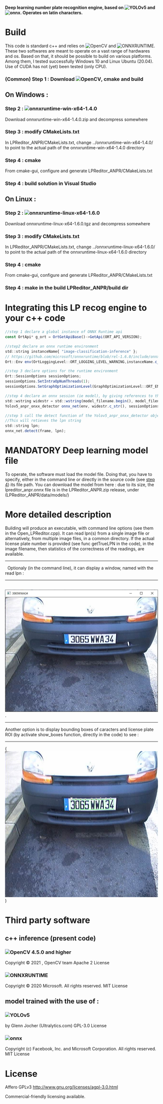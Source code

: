 
  
**Deep learning number plate recognition engine, based on ![YOLOv5](https://github.com/ultralytics/yolov5) and ![onnx](https://github.com/onnx/onnx). Operates on latin characters.**

  
# Build
This code is standard c++ and relies on ![OpenCV](https://github.com/opencv/opencv) and ![ONNXRUNTIME](https://github.com/microsoft/onnxruntime). These two softwares are meant to operate on a vast range of hardwares and os. Based on that, it should be possible to build on various platforms. Among them, I tested successfully Windows 10 and Linux Ubuntu (20.04). Use of CUDA has not (yet) been tested (only CPU). 
### (Common) Step 1 : Download ![OpenCV](https://github.com/opencv/opencv), cmake and build
## On Windows :
### Step 2 : ![onnxruntime-win-x64-1.4.0](https://github.com/microsoft/onnxruntime/releases)
Download onnxruntime-win-x64-1.4.0.zip and decompress somewhere
### Step 3 : modify CMakeLists.txt
In LPReditor_ANPR/CMakeLists.txt, change ../onnxruntime-win-x64-1.4.0/ to point to the actual path of the onnxruntime-win-x64-1.4.0 directory
### Step 4 : cmake
From cmake-gui, configure and generate LPReditor_ANPR/CMakeLists.txt 
### Step 4 : build solution in Visual Studio

## On Linux :
### Step 2 : ![onnxruntime-linux-x64-1.6.0](https://github.com/microsoft/onnxruntime/releases)
Download onnxruntime-linux-x64-1.6.0.tgz and decompress somewhere
### Step 3 : modify CMakeLists.txt
In LPReditor_ANPR/CMakeLists.txt, change ../onnxruntime-linux-x64-1.6.0/ to point to the actual path of the onnxruntime-linux-x64-1.6.0 directory
### Step 4 : cmake
From cmake-gui, configure and generate LPReditor_ANPR/CMakeLists.txt 
### Step 4 : make in the build LPReditor_ANPR/build dir

# Integrating this LP recog engine to your c++ code

```javascript
//step 1 declare a global instance of ONNX Runtime api
const OrtApi* g_ort = OrtGetApiBase()->GetApi(ORT_API_VERSION);
```
```javascript
//step2 declare an onnx runtime environment
std::string instanceName{ "image-classification-inference" };
// https://github.com/microsoft/onnxruntime/blob/rel-1.6.0/include/onnxruntime/core/session/onnxruntime_c_api.h#L123
Ort::Env env(OrtLoggingLevel::ORT_LOGGING_LEVEL_WARNING,instanceName.c_str());
```
```javascript
//step 3 declare options for the runtime environment
Ort::SessionOptions sessionOptions;
sessionOptions.SetIntraOpNumThreads(1);
sessionOptions.SetGraphOptimizationLevel(GraphOptimizationLevel::ORT_ENABLE_EXTENDED);
```
<a name="step_4">
 
```javascript
//step 4 declare an onnx session (ie model), by giving references to the runtime environment, session options and path to the model
std::wstring widestr = std::wstring(model_filename.begin(), model_filename.end());
Yolov5_anpr_onxx_detector onnx_net(env, widestr.c_str(), sessionOptions);
```
```javascript
//step 5 call the detect function of the Yolov5_anpr_onxx_detector object, on a cv::mat frame.
//This will retieves the lpn string
std::string lpn;
onnx_net.detect(frame, lpn);
```
# MANDATORY Deep learning model file
To operate, the software must load the model file. Doing that, you have to specify, either in the command line or directly in the source code (see [step 4](#step_4)) its file path. You can download the model from here : due to its size, the lpreditor_anpr.onnx file is in the LPReditor_ANPR.zip release, under (LPReditor_ANPR/data/models/)
# More detailed description
Building will produce an executable, with command line options (see them in the Open_LPReditor.cpp). It can read lpn(s) from a single image file or alternatively, from multiple image files, in a common directory. If the actual license plate number is provided (see func getTrueLPN in the code), in the image filename, then statistics of the correctness of the readings, are available. 
 	

 

---
&nbsp;
Optionaly (in the command line), it can display a window, named with the read lpn :
 	

 

---
&nbsp;
![highgui](https://github.com/lprsoft/lpreditor/blob/master/image2.jpg).
&nbsp;
 	

 

---
Another option is to display bounding boxes of caracters and license plate ROI (by activate show_boxes function, directly in the code) to see  :
&nbsp;
 	

 

---
(<img src="https://github.com/lprsoft/lpreditor/blob/master/image.jpg" width="640" height="480" />) 

# Third party software

## c++ inference (present code)

### ![OpenCV 4.5.0 and higher](https://github.com/opencv/opencv)
Copyright © 2021 , OpenCV team
Apache 2 License

### ![ONNXRUNTIME](https://github.com/microsoft/onnxruntime)
Copyright © 2020 Microsoft. All rights reserved.
MIT License

## model trained with the use of :

### ![YOLOv5](https://github.com/ultralytics/yolov5)

by Glenn Jocher (Ultralytics.com)
GPL-3.0 License

### ![onnx](https://github.com/onnx/onnx)
Copyright (c) Facebook, Inc. and Microsoft Corporation. All rights reserved.
MIT License

# License
Affero GPLv3 http://www.gnu.org/licenses/agpl-3.0.html

Commercial-friendly licensing available.

